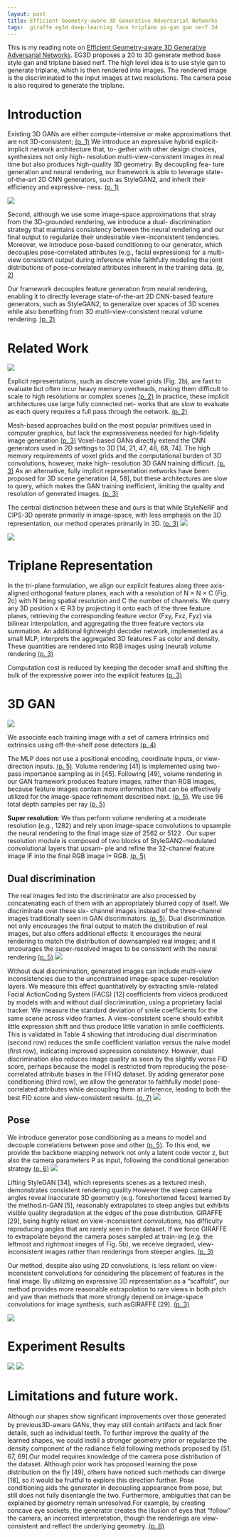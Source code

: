 ```yaml
---
layout: post
title: Efficient Geometry-aware 3D Generative Adversarial Networks
tags:  giraffe eg3d deep-learning face triplane pi-gan gan nerf 3d
---
```


This is my reading note on [Efficient Geometry-aware 3D Generative Adversarial Networks](https://arxiv.org/abs/2112.07945v2). EG3D proposes a 20 to 3D generate method base style gan and triplane based nerf. The high level idea is to use style gan to generate triplane, which is then rendered into images. The rendered image is the discriminated to the input images at two resolutions. The camera pose is also required to generate the triplane.

# Introduction

Existing 3D GANs are either compute-intensive or make approximations that are not 3D-consistent; [(p. 1)](zotero://open-pdf/library/items/CRQCAZBR?page=1&annotation=FC9NZ9V8) We introduce an expressive hybrid explicit-implicit network architecture that, to- gether with other design choices, synthesizes not only high- resolution multi-view-consistent images in real time but also produces high-quality 3D geometry. By decoupling fea- ture generation and neural rendering, our framework is able to leverage state-of-the-art 2D CNN generators, such as StyleGAN2, and inherit their efficiency and expressive- ness. [(p. 1)](zotero://open-pdf/library/items/CRQCAZBR?page=1&annotation=BU68YR6T)

![](https://raw.githubusercontent.com/zhangtemplar/zhangtemplar.github.io/master/uPic/chanEfficientGeometryaware3D2021-1-x302-y320.png) 

Second, although we use some image-space approximations that stray from the 3D-grounded rendering, we introduce a dual- discrimination strategy that maintains consistency between the neural rendering and our final output to regularize their undesirable view-inconsistent tendencies. Moreover, we introduce pose-based conditioning to our generator, which decouples pose-correlated attributes (e.g., facial expressions) for a multi-view consistent output during inference while faithfully modeling the joint distributions of pose-correlated attributes inherent in the training data. [(p. 2)](zotero://open-pdf/library/items/CRQCAZBR?page=2&annotation=AE5W2GK2)

Our framework decouples feature generation from neural rendering, enabling it to directly leverage state-of-the-art 2D CNN-based feature generators, such as StyleGAN2, to generalize over spaces of 3D scenes while also benefiting from 3D multi-view-consistent neural volume rendering. [(p. 2)](zotero://open-pdf/library/items/CRQCAZBR?page=2&annotation=SJLIGN36)
# Related Work
![](https://raw.githubusercontent.com/zhangtemplar/zhangtemplar.github.io/master/uPic/chanEfficientGeometryaware3D2021-2-x305-y499.png) 

Explicit representations, such as discrete voxel grids (Fig. 2b), are fast to evaluate but often incur heavy memory overheads, making them difficult to scale to high resolutions or complex scenes [(p. 2)](zotero://open-pdf/library/items/CRQCAZBR?page=2&annotation=844J2IM2) In practice, these implicit architectures use large fully connected net- works that are slow to evaluate as each query requires a full pass through the network. [(p. 2)](zotero://open-pdf/library/items/CRQCAZBR?page=2&annotation=FCPLQFEY)

Mesh-based approaches build on the most popular primitives used in computer graphics, but lack the expressiveness needed for high-fidelity image generation [(p. 3)](zotero://open-pdf/library/items/CRQCAZBR?page=3&annotation=TQZVHNCK) Voxel-based GANs directly extend the CNN generators used in 2D settings to 3D [14, 21, 47, 48, 68, 74]. 
The high memory requirements of voxel grids and the computational burden of 3D convolutions, however, make high- resolution 3D GAN training difficult. [(p. 3)](zotero://open-pdf/library/items/CRQCAZBR?page=3&annotation=R5AADC9Y) As an alternative, fully implicit representation networks have been proposed for 3D scene generation [4, 58], but these architectures are slow to query, which makes the GAN training inefficient, limiting the quality and resolution of generated images. [(p. 3)](zotero://open-pdf/library/items/CRQCAZBR?page=3&annotation=KMQAZRP3)

The central distinction between these and ours is that while StyleNeRF and CIPS-3D operate primarily in image-space, with less emphasis on the 3D representation, our method operates primarily in 3D. [(p. 3)](zotero://open-pdf/library/items/CRQCAZBR?page=3&annotation=2D4CFA2F)
![](https://raw.githubusercontent.com/zhangtemplar/zhangtemplar.github.io/master/uPic/chanEfficientGeometryaware3D2021-3-x305-y526.png) 

![](https://raw.githubusercontent.com/zhangtemplar/zhangtemplar.github.io/master/uPic/chanEfficientGeometryaware3D2021-3-x305-y331.png) 

# Triplane Representation
In the tri-plane formulation, we align our explicit features along three axis-aligned orthogonal feature planes, each with a resolution of N × N × C (Fig. 2c) with N being spatial resolution and C the number of channels. We query any 3D position x ∈ R3 by projecting it onto each of the three feature planes, retrieving the corresponding feature vector (Fxy, Fxz, Fyz) via bilinear interpolation, and aggregating the three feature vectors via summation. An additional lightweight decoder network, implemented as a small MLP, interprets the aggregated 3D features F as color and density. These quantities are rendered into RGB images using (neural) volume rendering [(p. 3)](zotero://open-pdf/library/items/CRQCAZBR?page=3&annotation=49NXD7IV)

Computation cost is reduced by keeping the decoder small and shifting the bulk of the expressive power into the explicit features [(p. 3)](zotero://open-pdf/library/items/CRQCAZBR?page=3&annotation=IIQ2W6XW)
# 3D GAN
![](https://raw.githubusercontent.com/zhangtemplar/zhangtemplar.github.io/master/uPic/chanEfficientGeometryaware3D2021-4-x45-y538.png) 

We associate each training image with a set of camera intrinsics and extrinsics using off-the-shelf pose detectors [(p. 4)](zotero://open-pdf/library/items/CRQCAZBR?page=4&annotation=GWNZAFJ7)


The MLP does not use a positional encoding, coordinate inputs, or view- direction inputs. [(p. 5)](zotero://open-pdf/library/items/CRQCAZBR?page=5&annotation=QFQS63FY). Volume rendering [41] is implemented using two-pass importance sampling as in [45]. Following [49], volume rendering in our GAN framework produces feature images, rather than RGB images, because feature images contain more information that can be effectively utilized for the image-space refinement described next. [(p. 5)](zotero://open-pdf/library/items/CRQCAZBR?page=5&annotation=KRHM3SU3). We use 96 total depth samples per ray [(p. 5)](zotero://open-pdf/library/items/CRQCAZBR?page=5&annotation=ZC7YFVSG)

**Super resolution**: We thus perform volume rendering at a moderate resolution (e.g., 1282) and rely upon image-space convolutions to upsample the neural rendering to the final image size of 2562 or 5122 .  Our super resolution module is composed of two blocks of StyleGAN2-modulated convolutional layers that upsam- ple and refine the 32-channel feature image IF into the final RGB image I+ RGB. [(p. 5)](zotero://open-pdf/library/items/CRQCAZBR?page=5&annotation=XHQ7IA2V)

## Dual discrimination
The real images fed into the discriminator are also processed by concatenating each of them with an appropriately blurred copy of itself. We discriminate over these six- channel images instead of the three-channel images traditionally seen in GAN discriminators. [(p. 5)](zotero://open-pdf/library/items/CRQCAZBR?page=5&annotation=PDE2FNBR). Dual discrimination not only encourages the final output to match the distribution of real images, but also offers additional effects: it encourages the neural rendering to match the distribution of downsampled real images; and it encourages the super-resolved images to be consistent with the neural rendering [(p. 5)](zotero://open-pdf/library/items/CRQCAZBR?page=5&annotation=JCZBLEV6)
![](https://raw.githubusercontent.com/zhangtemplar/zhangtemplar.github.io/master/uPic/chanEfficientGeometryaware3D2021-5-x49-y613.png) 

Without dual discrimination, generated images can include multi-view inconsistencies due to the unconstrained image-space super-resolution layers. We measure this effect quantitatively by extracting smile-related Facial ActionCoding System (FACS) [12] coefﬁcients from videos produced by models with and without dual discrimination, using a proprietary facial tracker. We measure the standard deviation of smile coefﬁcients for the same scene across video frames. A view-consistent scene should exhibit little expression shift and thus produce little variation in smile coefﬁcients. This is validated in Table 4 showing that introducing dual discrimination (second row) reduces the smile coefﬁcient variation versus the naive model (ﬁrst row), indicating improved expression consistency. However, dual discrimination also reduces image quality as seen by the slightly worse FID score, perhaps because the model is restricted from reproducing the pose-correlated attribute biases in the FFHQ dataset. By adding generator pose conditioning (third row), we allow the generator to faithfully model pose-correlated attributes while decoupling them at inference, leading to both the best FID score and view-consistent results. [(p. 7)](zotero://open-pdf/library/items/CRQCAZBR?page=7&annotation=G8JKN83I)
![](https://raw.githubusercontent.com/zhangtemplar/zhangtemplar.github.io/master/uPic/chanEfficientGeometryaware3D2021-7-x307-y520.png) 

## Pose
We introduce generator pose conditioning as a means to model and decouple correlations between pose and other [(p. 5)](zotero://open-pdf/library/items/CRQCAZBR?page=5&annotation=JYUI6MTC). To this end, we provide the backbone mapping network not only a latent code vector z, but also the camera parameters P as input, following the conditional generation strategy [(p. 6)](zotero://open-pdf/library/items/CRQCAZBR?page=6&annotation=ZFLAFZWC)
![](https://raw.githubusercontent.com/zhangtemplar/zhangtemplar.github.io/master/uPic/chanEfficientGeometryaware3D2021-13-x304-y215.png) 

Lifting StyleGAN [34], which represents scenes as a textured mesh, demonstrates consistent rendering quality.However the steep camera angles reveal inaccurate 3D geometry (e.g. foreshortened faces) learned by the method.π-GAN [5], reasonably extrapolates to steep angles but exhibits visible quality degradation at the edges of the pose distribution. GIRAFFE [29], being highly reliant on view-inconsistent convolutions, has difﬁculty reproducing angles that are rarely seen in the dataset. If we force GIRAFFE to extrapolate beyond the camera poses sampled at train-ing (e.g. the leftmost and rightmost images of Fig. 5b), we receive degraded, view-inconsistent images rather than renderings from steeper angles. [(p. 3)](zotero://open-pdf/library/items/CRQCAZBR?page=3&annotation=98KCPHHC)

Our method, despite also using 2D convolutions, is less reliant on view-inconsistent convolutions for considering the placement of features in the ﬁnal image. By utilizing an expressive 3D representation as a “scaffold”, our method provides more reasonable extrapolation to rare views in both pitch and yaw than methods that more strongly depend on image-space convolutions for image synthesis, such asGIRAFFE [29]. [(p. 3)](zotero://open-pdf/library/items/CRQCAZBR?page=3&annotation=L93HP6AA)

![](https://raw.githubusercontent.com/zhangtemplar/zhangtemplar.github.io/master/uPic/chanEfficientGeometryaware3D2021-15-x121-y59.png) 

# Experiment Results
![](https://raw.githubusercontent.com/zhangtemplar/zhangtemplar.github.io/master/uPic/chanEfficientGeometryaware3D2021-6-x46-y286.png) 
![](https://raw.githubusercontent.com/zhangtemplar/zhangtemplar.github.io/master/uPic/chanEfficientGeometryaware3D2021-16-x48-y229.png) 

# Limitations and future work. 
Although our shapes show signiﬁcant improvements over those generated by previous3D-aware GANs, they may still contain artifacts and lack ﬁner details, such as individual teeth. To further improve the quality of the learned shapes, we could instill a stronger geometry prior or regularize the density component of the radiance ﬁeld following methods proposed by [51, 67, 69].Our model requires knowledge of the camera pose distribution of the dataset. Although prior work has proposed learning the pose distribution on the ﬂy [49], others have noticed such methods can diverge [18], so it would be fruitful to explore this direction further. Pose conditioning aids the generator in decoupling appearance from pose, but still does not fully disentangle the two. Furthermore, ambiguities that can be explained by geometry remain unresolved.For example, by creating concave eye sockets, the generator creates the illusion of eyes that “follow” the camera, an incorrect interpretation, though the renderings are view-consistent and reﬂect the underlying geometry. [(p. 8)](zotero://open-pdf/library/items/CRQCAZBR?page=8&annotation=CXKQZPSR)


